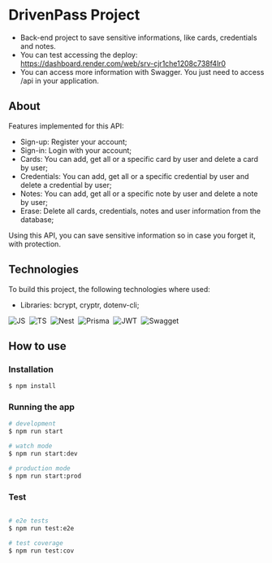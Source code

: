 # DrivenPass Project
- Back-end project to save sensitive informations, like cards, credentials and notes.
- You can test accessing the deploy: https://dashboard.render.com/web/srv-cjr1che1208c738f4lr0
- You can access more information with Swagger. You just need to access /api in your application.

## About
Features implemented for this API:
- Sign-up: Register your account;
- Sign-in: Login with your account;
- Cards: You can add, get all or a specific card by user and delete a card by user;
- Credentials: You can add, get all or a specific credential by user and delete a credential by user;
- Notes: You can add, get all or a specific note by user and delete a note by user;
- Erase: Delete all cards, credentials, notes and user information from the database;

Using this API, you can save sensitive information so in case you forget it, with protection.

## Technologies
To build this project, the following technologies where used:

- Libraries: bcrypt, cryptr, dotenv-cli;

![JS](https://img.shields.io/badge/JavaScript-323330?style=for-the-badge&logo=javascript&logoColor=F7DF1E)&nbsp;
![TS](https://img.shields.io/badge/TypeScript-007ACC?style=for-the-badge&logo=typescript&logoColor=white)&nbsp;
![Nest](https://img.shields.io/badge/nestjs-E0234E?style=for-the-badge&logo=nestjs&logoColor=white)&nbsp;
![Prisma](https://img.shields.io/badge/Prisma-3982CE?style=for-the-badge&logo=Prisma&logoColor=white)&nbsp;
![JWT](https://img.shields.io/badge/JWT-000000?style=for-the-badge&logo=JSON%20web%20tokens&logoColor=white)&nbsp;
![Swagget](https://img.shields.io/badge/Swagger-85EA2D?style=for-the-badge&logo=Swagger&logoColor=white)&nbsp;

## How to use

### Installation

```bash
$ npm install
```

### Running the app

```bash
# development
$ npm run start

# watch mode
$ npm run start:dev

# production mode
$ npm run start:prod
```

### Test

```bash

# e2e tests
$ npm run test:e2e

# test coverage
$ npm run test:cov
```
